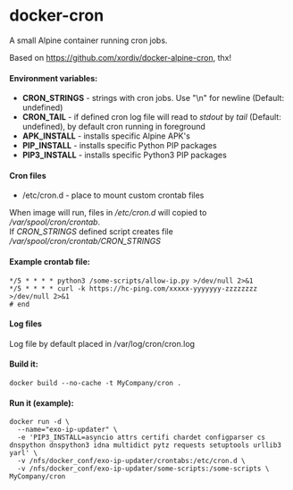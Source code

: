 # docker-cron
A small Alpine container running cron jobs.

Based on https://github.com/xordiv/docker-alpine-cron, thx!

#### Environment variables:

* **CRON_STRINGS** - strings with cron jobs. Use "\n" for newline (Default: undefined)   
* **CRON_TAIL** - if defined cron log file will read to *stdout* by *tail* (Default: undefined), by default cron running in foreground  
* **APK_INSTALL** - installs specific Alpine APK's
* **PIP_INSTALL** - installs specific Python PIP packages
* **PIP3_INSTALL** - installs specific Python3 PIP packages

#### Cron files
- /etc/cron.d - place to mount custom crontab files  

When image will run, files in */etc/cron.d* will copied to */var/spool/cron/crontab*.   
If *CRON_STRINGS* defined script creates file */var/spool/cron/crontab/CRON_STRINGS*  

#### Example crontab file:
```
*/5 * * * * python3 /some-scripts/allow-ip.py >/dev/null 2>&1
*/5 * * * * curl -k https://hc-ping.com/xxxxx-yyyyyyy-zzzzzzzz >/dev/null 2>&1
# end
```

#### Log files
Log file by default placed in /var/log/cron/cron.log 

#### Build it:
```
docker build --no-cache -t MyCompany/cron .
```

#### Run it (example):
```
docker run -d \
  --name="exo-ip-updater" \
  -e 'PIP3_INSTALL=asyncio attrs certifi chardet configparser cs dnspython dnspython3 idna multidict pytz requests setuptools urllib3 yarl' \
  -v /nfs/docker_conf/exo-ip-updater/crontabs:/etc/cron.d \
  -v /nfs/docker_conf/exo-ip-updater/some-scripts:/some-scripts \
MyCompany/cron
```
